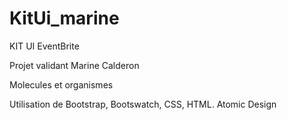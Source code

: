 # KitUi_marine

KIT UI EventBrite

Projet validant Marine Calderon

Molecules et organismes

Utilisation de Bootstrap, Bootswatch, CSS, HTML.
Atomic Design
